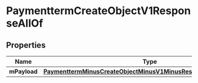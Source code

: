 
# PaymenttermCreateObjectV1ResponseAllOf

## Properties
Name | Type | Description | Notes
------------ | ------------- | ------------- | -------------
**mPayload** | [**PaymenttermMinusCreateObjectMinusV1MinusResponseMinusMPayload**](PaymenttermMinusCreateObjectMinusV1MinusResponseMinusMPayload.md) |  | 



